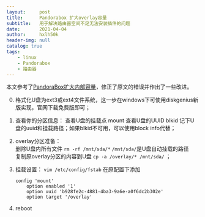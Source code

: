 ```yaml
---
layout:     post
title:      Pandorabox 扩大overlay容量
subtitle:   用于解决路由器空间不足无法安装插件的问题
date:       2021-04-04
author:     hxlh50k
header-img: null
catalog: true
tags:
    - linux
    - Pandorabox
    - 路由器
---
```

本文参考了[PandoraBox扩大内部容量](https://zfuns.github.io/pdr/)，修正了原文的错误并作出了一些改进。

0. 格式化U盘为ext3或ext4文件系统，这一步在windows下可使用diskgenius新版实现，官网下载免费版即可；

1. 查看你的分区信息： 查看U盘的挂载点 mount 查看U盘的UUID blkid 记下U盘的uuid和挂载路径；如果blkid不可用，可以使用block info代替；

2. overlay分区准备：  
    删除U盘内所有文件 `rm -rf /mnt/sda/*` `/mnt/sda/`是U盘自动挂载的路径  
    复制原overlay分区的内容到U盘 `cp -a /overlay/* /mnt/sda/` ；

3. 挂载设置： `vim /etc/config/fstab` 在原配置下添加
    ```
    config 'mount'
        option enabled '1'
        option uuid 'b928fe2c-4881-4ba3-9a6e-a0f6dc2b302e'
        option target '/overlay'
    ```
4. reboot